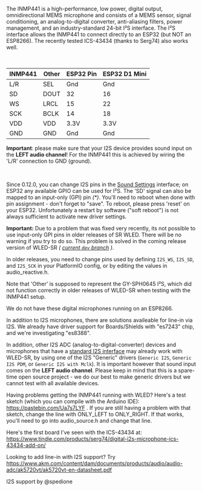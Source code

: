 The INMP441 is a high-performance, low power, digital output, omnidirectional MEMS microphone and consists of a MEMS sensor, signal conditioning, an analog-to-digital converter, anti-aliasing filters, power management, and an industry-standard 24-bit I²S interface. The I²S interface allows the INMP441 to connect directly to an ESP32 (but NOT an ESP8266). The recently tested ICS-43434 (thanks to Serg74) also works well.

<br/>

| INMP441 | Other | ESP32 Pin | ESP32 D1 Mini
| ---- | ---- | ---- | ----
| L/R | SEL | Gnd | Gnd
| SD | DOUT | 32 | 16
| WS | LRCL | 15 | 22
| SCK | BCLK | 14 | 18
| VDD | VDD | 3.3V | 3.3V
| GND | GND | Gnd | Gnd

**Important**: please make sure that your I2S device provides sound input on the **LEFT audio channel**! For the INMP441 this is achieved by wiring the 'L/R' connection to GND (ground).

<br/>

Since 0.12.0, you can change I2S pins in the [Sound Settings](https://github.com/atuline/WLED/wiki/Sound-Settings) interface; on ESP32 any available GPIO can be used for I²S. The 'SD' signal can also be mapped to an input-only (GPI) pin _(*)_. You'll need to reboot when done with pin assignment - don't forget to "save". To reboot, please press 'reset' on your ESP32. Unfortunately a restart by software ("soft reboot") is not always sufficient to activate new driver settings.

**Important:** Due to a problem that was fixed very recently, its not possible to use input-only GPI pins in older releases of SR WLED. There will be no warning if you try to do so. This problem is solved in the coming release version of WLED-SR _( [current `dev` branch](https://github.com/atuline/WLED/tree/dev) )_.


In older releases, you need to change pins used by defining `I2S_WS`, `I2S_SD`, and `I2S_SCK` in your PlatformIO config, or by editing the values in audio_reactive.h. 

Note that 'Other' is supposed to represent the GY-SPH0645 I²S, which did not function correctly in older releases of WLED-SR when testing with the INMP441 setup.

We do not have these digital microphones running on an ESP8266.

In addition to I2S microphones, there are solutions availeable for line-in via I2S. We already have driver support for Boards/Shields with "es7243" chip, and we're investigating "es8388". 

In addition, other I2S ADC (analog-to-digital-converter) devices and microphones that have a [standard I2S interface](https://en.m.wikipedia.org/wiki/I%C2%B2S) may already work with WLED-SR, by using one of the I2S "Generic" drivers (`Generic I2S`, `Generic I2S PDM`, or `Generic I2S with Mclk`). It is important however that sound input comes on the **LEFT audio channel**. Please keep in mind that this is a spare-time open source project - we do our best to make generic drivers but we cannot test with all available devices.

Having problems getting the INMP441 running with WLED? Here's a test sketch (which you can compile with the Arduino IDE): https://pastebin.com/Ua7s7LYF
. If you are still having a problem with that sketch, change the line with ONLY_LEFT to ONLY_RIGHT. If that works, you'll need to go into audio_source.h and change that line.

Here's the first board I've seen with the ICS-43434 at: https://www.tindie.com/products/serg74/digital-i2s-microphone-ics-43434-add-on/

Looking to add line-in with I2S support? Try https://www.akm.com/content/dam/documents/products/audio/audio-adc/ak5720vt/ak5720vt-en-datasheet.pdf

I2S support by @spedione